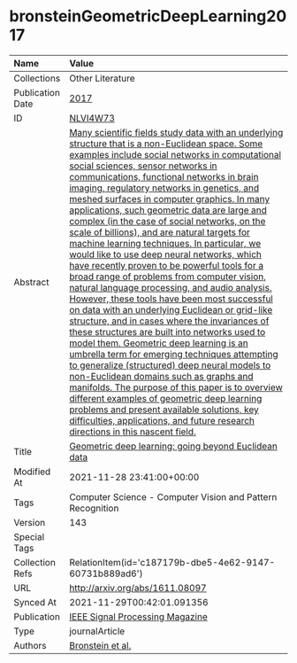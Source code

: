 # bronsteinGeometricDeepLearning2017
| Name             | Value                                                                                                                                                                                                                                                                                                                                                                                                                                                                                                                                                                                                                                                                                                                                                                                                                                                                                                                                                                                                                                                                                                                                                                                                                                                                                                                                                                                                                            |
|:-----------------|:---------------------------------------------------------------------------------------------------------------------------------------------------------------------------------------------------------------------------------------------------------------------------------------------------------------------------------------------------------------------------------------------------------------------------------------------------------------------------------------------------------------------------------------------------------------------------------------------------------------------------------------------------------------------------------------------------------------------------------------------------------------------------------------------------------------------------------------------------------------------------------------------------------------------------------------------------------------------------------------------------------------------------------------------------------------------------------------------------------------------------------------------------------------------------------------------------------------------------------------------------------------------------------------------------------------------------------------------------------------------------------------------------------------------------------|
| Collections      | Other Literature                                                                                                                                                                                                                                                                                                                                                                                                                                                                                                                                                                                                                                                                                                                                                                                                                                                                                                                                                                                                                                                                                                                                                                                                                                                                                                                                                                                                                 |
| Publication Date | [2017](<notionsci.utils.serialization.ExplicitNone object at 0x7f8a31629df0>)                                                                                                                                                                                                                                                                                                                                                                                                                                                                                                                                                                                                                                                                                                                                                                                                                                                                                                                                                                                                                                                                                                                                                                                                                                                                                                                                                    |
| ID               | [NLVI4W73](<notionsci.utils.serialization.ExplicitNone object at 0x7f8a31629f10>)                                                                                                                                                                                                                                                                                                                                                                                                                                                                                                                                                                                                                                                                                                                                                                                                                                                                                                                                                                                                                                                                                                                                                                                                                                                                                                                                                |
| Abstract         | [Many scientific fields study data with an underlying structure that is a non-Euclidean space. Some examples include social networks in computational social sciences, sensor networks in communications, functional networks in brain imaging, regulatory networks in genetics, and meshed surfaces in computer graphics. In many applications, such geometric data are large and complex (in the case of social networks, on the scale of billions), and are natural targets for machine learning techniques. In particular, we would like to use deep neural networks, which have recently proven to be powerful tools for a broad range of problems from computer vision, natural language processing, and audio analysis. However, these tools have been most successful on data with an underlying Euclidean or grid-like structure, and in cases where the invariances of these structures are built into networks used to model them. Geometric deep learning is an umbrella term for emerging techniques attempting to generalize (structured) deep neural models to non-Euclidean domains such as graphs and manifolds. The purpose of this paper is to overview different examples of geometric deep learning problems and present available solutions, key difficulties, applications, and future research directions in this nascent field.](<notionsci.utils.serialization.ExplicitNone object at 0x7f8a3162d070>) |
| Title            | [Geometric deep learning: going beyond Euclidean data](<notionsci.utils.serialization.ExplicitNone object at 0x7f8a3162d190>)                                                                                                                                                                                                                                                                                                                                                                                                                                                                                                                                                                                                                                                                                                                                                                                                                                                                                                                                                                                                                                                                                                                                                                                                                                                                                                    |
| Modified At      | 2021-11-28 23:41:00+00:00                                                                                                                                                                                                                                                                                                                                                                                                                                                                                                                                                                                                                                                                                                                                                                                                                                                                                                                                                                                                                                                                                                                                                                                                                                                                                                                                                                                                        |
| Tags             | Computer Science - Computer Vision and Pattern Recognition                                                                                                                                                                                                                                                                                                                                                                                                                                                                                                                                                                                                                                                                                                                                                                                                                                                                                                                                                                                                                                                                                                                                                                                                                                                                                                                                                                       |
| Version          | 143                                                                                                                                                                                                                                                                                                                                                                                                                                                                                                                                                                                                                                                                                                                                                                                                                                                                                                                                                                                                                                                                                                                                                                                                                                                                                                                                                                                                                              |
| Special Tags     |                                                                                                                                                                                                                                                                                                                                                                                                                                                                                                                                                                                                                                                                                                                                                                                                                                                                                                                                                                                                                                                                                                                                                                                                                                                                                                                                                                                                                                  |
| Collection Refs  | RelationItem(id='c187179b-dbe5-4e62-9147-60731b889ad6')                                                                                                                                                                                                                                                                                                                                                                                                                                                                                                                                                                                                                                                                                                                                                                                                                                                                                                                                                                                                                                                                                                                                                                                                                                                                                                                                                                          |
| URL              | http://arxiv.org/abs/1611.08097                                                                                                                                                                                                                                                                                                                                                                                                                                                                                                                                                                                                                                                                                                                                                                                                                                                                                                                                                                                                                                                                                                                                                                                                                                                                                                                                                                                                  |
| Synced At        | 2021-11-29T00:42:01.091356                                                                                                                                                                                                                                                                                                                                                                                                                                                                                                                                                                                                                                                                                                                                                                                                                                                                                                                                                                                                                                                                                                                                                                                                                                                                                                                                                                                                       |
| Publication      | [IEEE Signal Processing Magazine](<notionsci.utils.serialization.ExplicitNone object at 0x7f8a3162d580>)                                                                                                                                                                                                                                                                                                                                                                                                                                                                                                                                                                                                                                                                                                                                                                                                                                                                                                                                                                                                                                                                                                                                                                                                                                                                                                                         |
| Type             | journalArticle                                                                                                                                                                                                                                                                                                                                                                                                                                                                                                                                                                                                                                                                                                                                                                                                                                                                                                                                                                                                                                                                                                                                                                                                                                                                                                                                                                                                                   |
| Authors          | [Bronstein et al.](<notionsci.utils.serialization.ExplicitNone object at 0x7f8a3162d730>)                                                                                                                                                                                                                                                                                                                                                                                                                                                                                                                                                                                                                                                                                                                                                                                                                                                                                                                                                                                                                                                                                                                                                                                                                                                                                                                                        |

